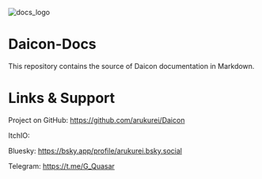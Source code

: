 ![docs_logo](https://github.com/user-attachments/assets/2abb7b7c-65b4-4971-a054-a6d546568db6)

# Daicon-Docs

This repository contains the source of Daicon documentation in Markdown.

# Links & Support

Project on GitHub: https://github.com/arukurei/Daicon

ItchIO: 

Bluesky: https://bsky.app/profile/arukurei.bsky.social

Telegram: https://t.me/G_Quasar
